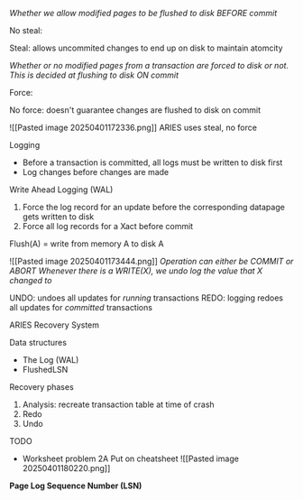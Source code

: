 
*Whether we allow modified pages to be flushed to disk BEFORE commit*

No steal:  

Steal: allows uncommited changes to end up on disk to maintain atomcity

*Whether or no modified pages from a transaction are forced to disk or not. This is decided at flushing to disk ON commit*

Force: 

No force: doesn't guarantee changes are flushed to disk on commit

![[Pasted image 20250401172336.png]]
ARIES uses steal, no force

Logging
- Before a transaction is committed, all logs must be written to disk first
- Log changes before changes are made

Write Ahead Logging (WAL)
1. Force the log record for an update before the corresponding datapage gets written to disk
2. Force all log records for a Xact before commit


Flush(A) = write from memory A to disk A

![[Pasted image 20250401173444.png]]
*Operation can either be COMMIT or ABORT*
*Whenever there is a WRITE(X), we undo log the value that X changed to*

UNDO: undoes all updates for *running* transactions
REDO: logging redoes all updates for *committed* transactions

ARIES Recovery System

Data structures
- The Log (WAL)
- FlushedLSN

Recovery phases
1. Analysis: recreate transaction table at time of crash
2. Redo
3. Undo

TODO
- Worksheet problem 2A
Put on cheatsheet
![[Pasted image 20250401180220.png]]

**Page Log Sequence Number (LSN)**

